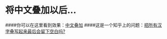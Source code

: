 # 将中文叠加以后...

####你可以在这里看到效果：[中文叠加](https://archergu.github.io/all_chinese/index.html)
####这是一个知乎上的问题：[把所有汉字叠写起来最后会留下空白吗?](https://www.zhihu.com/question/394175264)